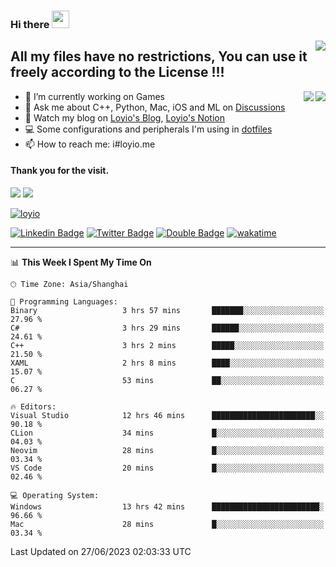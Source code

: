<h3 align="left">Hi there <img src="https://media.giphy.com/media/hvRJCLFzcasrR4ia7z/giphy.gif" width="28"></h3>
<a align="right" href="https://github.com/loyio/loyio/blob/master/STAR/README.md"><img align="right" src="https://img.shields.io/badge/LOYIO-STAR-green" /></a>

## All my files have no restrictions, You can use it freely according to the License !!!

<a href="https://github.com/loyio#gh-light-mode-only">
     <img align="right"  src="https://loy-readme.vercel.app/api/top-langs/?username=loyio&langs_count=6&hide=css,html,jupyter%20notebook" />
</a>

<a href="https://github.com/loyio#gh-dark-mode-only">
  <img align="right"  src="https://loy-readme.vercel.app/api/top-langs/?username=loyio&langs_count=6&theme=slateorange&hide=css,html,jupyter%20notebook" />
</a>



- 🔭 I’m currently working on Games
- 💬 Ask me about C++, Python, Mac, iOS and ML on [Discussions](https://github.com/loyio/blog/discussions)
- 📔 Watch my blog on [Loyio's Blog](https://loyio.me), [Loyio's Notion](https://loyio.notion.site/loyio/Loyio-s-Dashboard-2f56bd29222a445ea9d9e8802a1ac83b)
- 💻 Some configurations and peripherals I'm using in [dotfiles](https://github.com/loyio/dotfiles)
- 📫 How to reach me: i#loyio.me


#### Thank you for the visit.
<img src="http://profile-counter.glitch.me/loyio/count.svg" />

<img src="https://loy-readme.vercel.app/api?username=loyio&show_icons=true&hide=stars&include_all_commits=true&hide_title=true&theme=slateorange" />

     

[![loyio](https://github-profile-trophy.vercel.app/?username=loyio&theme=onedark&column=4)](https://github.com/loyio)

[![Linkedin Badge](https://img.shields.io/badge/-@loyio-0077b5?style=flat-square&logo=Linkedin&logoColor=white&labelColor=0077b5&link=https://www.linkedin.com/in/loyio-hex-363172158/)](https://www.linkedin.com/in/loyio-hex-363172158/)
[![Twitter Badge](https://img.shields.io/badge/-@loyiome-1ca0f1?style=flat-square&labelColor=1ca0f1&logo=twitter&logoColor=white&link=https://twitter.com/loyiome)](https://twitter.com/loyiome)
[![Double Badge](https://img.shields.io/badge/@loyio-007722?style=flat&logo=Douban&logoColor=white)](https://www.douban.com/people/susmote)
[![wakatime](https://wakatime.com/badge/user/c0ddc104-5a20-41d1-ab9a-c4d9ea20a4d9.svg)](https://wakatime.com/@c0ddc104-5a20-41d1-ab9a-c4d9ea20a4d9)

-------
<!--START_SECTION:waka-->
📊 **This Week I Spent My Time On** 

```text
🕑︎ Time Zone: Asia/Shanghai

💬 Programming Languages: 
Binary                   3 hrs 57 mins       ███████░░░░░░░░░░░░░░░░░░   27.96 % 
C#                       3 hrs 29 mins       ██████░░░░░░░░░░░░░░░░░░░   24.61 % 
C++                      3 hrs 2 mins        █████░░░░░░░░░░░░░░░░░░░░   21.50 % 
XAML                     2 hrs 8 mins        ████░░░░░░░░░░░░░░░░░░░░░   15.07 % 
C                        53 mins             ██░░░░░░░░░░░░░░░░░░░░░░░   06.27 % 

🔥 Editors: 
Visual Studio            12 hrs 46 mins      ███████████████████████░░   90.18 % 
CLion                    34 mins             █░░░░░░░░░░░░░░░░░░░░░░░░   04.03 % 
Neovim                   28 mins             █░░░░░░░░░░░░░░░░░░░░░░░░   03.34 % 
VS Code                  20 mins             █░░░░░░░░░░░░░░░░░░░░░░░░   02.46 % 

💻 Operating System: 
Windows                  13 hrs 42 mins      ████████████████████████░   96.66 % 
Mac                      28 mins             █░░░░░░░░░░░░░░░░░░░░░░░░   03.34 % 
```


 Last Updated on 27/06/2023 02:03:33 UTC
<!--END_SECTION:waka-->
